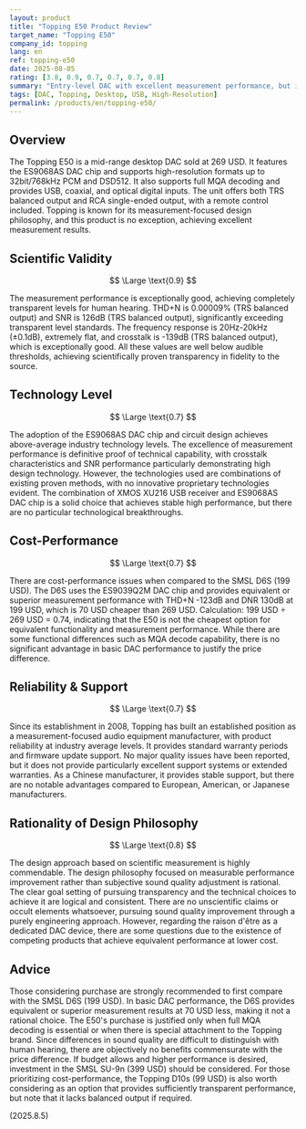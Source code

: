 ```yaml
---
layout: product
title: "Topping E50 Product Review"
target_name: "Topping E50"
company_id: topping
lang: en
ref: topping-e50
date: 2025-08-05
rating: [3.8, 0.9, 0.7, 0.7, 0.7, 0.8]
summary: "Entry-level DAC with excellent measurement performance, but inferior cost-performance compared to competitors"
tags: [DAC, Topping, Desktop, USB, High-Resolution]
permalink: /products/en/topping-e50/
---
```


## Overview

The Topping E50 is a mid-range desktop DAC sold at 269 USD. It features the ES9068AS DAC chip and supports high-resolution formats up to 32bit/768kHz PCM and DSD512. It also supports full MQA decoding and provides USB, coaxial, and optical digital inputs. The unit offers both TRS balanced output and RCA single-ended output, with a remote control included. Topping is known for its measurement-focused design philosophy, and this product is no exception, achieving excellent measurement results.

## Scientific Validity

$$ \Large \text{0.9} $$

The measurement performance is exceptionally good, achieving completely transparent levels for human hearing. THD+N is 0.00009% (TRS balanced output) and SNR is 126dB (TRS balanced output), significantly exceeding transparent level standards. The frequency response is 20Hz-20kHz (±0.1dB), extremely flat, and crosstalk is -139dB (TRS balanced output), which is exceptionally good. All these values are well below audible thresholds, achieving scientifically proven transparency in fidelity to the source.

## Technology Level

$$ \Large \text{0.7} $$

The adoption of the ES9068AS DAC chip and circuit design achieves above-average industry technology levels. The excellence of measurement performance is definitive proof of technical capability, with crosstalk characteristics and SNR performance particularly demonstrating high design technology. However, the technologies used are combinations of existing proven methods, with no innovative proprietary technologies evident. The combination of XMOS XU216 USB receiver and ES9068AS DAC chip is a solid choice that achieves stable high performance, but there are no particular technological breakthroughs.

## Cost-Performance

$$ \Large \text{0.7} $$

There are cost-performance issues when compared to the SMSL D6S (199 USD). The D6S uses the ES9039Q2M DAC chip and provides equivalent or superior measurement performance with THD+N -123dB and DNR 130dB at 199 USD, which is 70 USD cheaper than 269 USD. Calculation: 199 USD ÷ 269 USD = 0.74, indicating that the E50 is not the cheapest option for equivalent functionality and measurement performance. While there are some functional differences such as MQA decode capability, there is no significant advantage in basic DAC performance to justify the price difference.

## Reliability & Support

$$ \Large \text{0.7} $$

Since its establishment in 2008, Topping has built an established position as a measurement-focused audio equipment manufacturer, with product reliability at industry average levels. It provides standard warranty periods and firmware update support. No major quality issues have been reported, but it does not provide particularly excellent support systems or extended warranties. As a Chinese manufacturer, it provides stable support, but there are no notable advantages compared to European, American, or Japanese manufacturers.

## Rationality of Design Philosophy

$$ \Large \text{0.8} $$

The design approach based on scientific measurement is highly commendable. The design philosophy focused on measurable performance improvement rather than subjective sound quality adjustment is rational. The clear goal setting of pursuing transparency and the technical choices to achieve it are logical and consistent. There are no unscientific claims or occult elements whatsoever, pursuing sound quality improvement through a purely engineering approach. However, regarding the raison d'être as a dedicated DAC device, there are some questions due to the existence of competing products that achieve equivalent performance at lower cost.

## Advice

Those considering purchase are strongly recommended to first compare with the SMSL D6S (199 USD). In basic DAC performance, the D6S provides equivalent or superior measurement results at 70 USD less, making it not a rational choice. The E50's purchase is justified only when full MQA decoding is essential or when there is special attachment to the Topping brand. Since differences in sound quality are difficult to distinguish with human hearing, there are objectively no benefits commensurate with the price difference. If budget allows and higher performance is desired, investment in the SMSL SU-9n (399 USD) should be considered. For those prioritizing cost-performance, the Topping D10s (99 USD) is also worth considering as an option that provides sufficiently transparent performance, but note that it lacks balanced output if required.

(2025.8.5)
